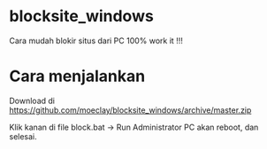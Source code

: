 # blocksite_windows
Cara mudah blokir situs dari PC 100% work it !!!

# Cara menjalankan
Download di https://github.com/moeclay/blocksite_windows/archive/master.zip

Klik kanan di file block.bat -> Run Administrator
PC akan reboot, dan selesai.
